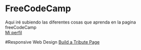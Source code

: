 # FreeCodeCamp
Aqui iré subiendo las diferentes cosas que aprenda en la pagina freeCodeCamp <br>
[Mi perfil](https://www.freecodecamp.org/Rind0u)

#Responsive Web Design
[Build a Tribute Page](https://codepen.io/franam1/full/jOYvYQv)
